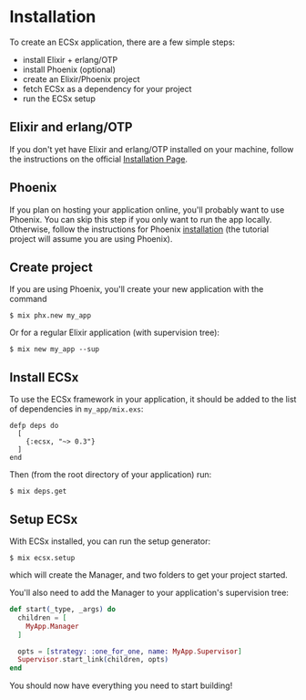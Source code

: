 # Installation

To create an ECSx application, there are a few simple steps:

  * install Elixir + erlang/OTP
  * install Phoenix (optional)
  * create an Elixir/Phoenix project
  * fetch ECSx as a dependency for your project
  * run the ECSx setup

## Elixir and erlang/OTP

If you don't yet have Elixir and erlang/OTP installed on your machine, follow the instructions on the official [Installation Page](https://elixir-lang.org/install.html).  

## Phoenix

If you plan on hosting your application online, you'll probably want to use Phoenix.  You can skip this step if you only want to run the app locally.  Otherwise, follow the instructions for Phoenix [installation](https://hexdocs.pm/phoenix/installation.html) (the tutorial project will assume you are using Phoenix).

## Create project

If you are using Phoenix, you'll create your new application with the command

```console
$ mix phx.new my_app
```

Or for a regular Elixir application (with supervision tree):

```console
$ mix new my_app --sup
```

## Install ECSx

To use the ECSx framework in your application, it should be added to the list of dependencies in `my_app/mix.exs`:

```
defp deps do
  [
    {:ecsx, "~> 0.3"}
  ]
end
```

Then (from the root directory of your application) run:

```console
$ mix deps.get
```

## Setup ECSx

With ECSx installed, you can run the setup generator:

```console
$ mix ecsx.setup
```

which will create the Manager, and two folders to get your project started.

You'll also need to add the Manager to your application's supervision tree:

```elixir
def start(_type, _args) do
  children = [
    MyApp.Manager
  ]

  opts = [strategy: :one_for_one, name: MyApp.Supervisor]
  Supervisor.start_link(children, opts)
end
```

You should now have everything you need to start building!